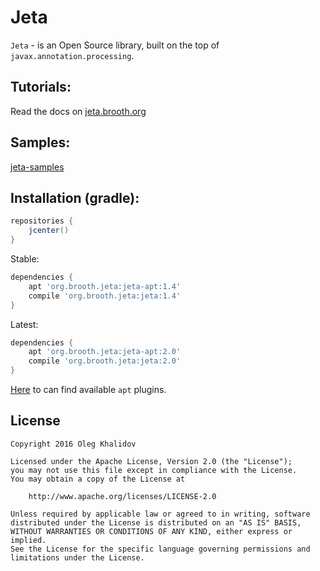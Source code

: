 Jeta
====
`Jeta` - is an Open Source library, built on the top of `javax.annotation.processing`.

Tutorials:
--------------
Read the docs on [jeta.brooth.org](http://jeta.brooth.org)

Samples:
-------
[jeta-samples](https://github.com/brooth/jeta-samples)

Installation (gradle):
----------------------
```groovy
repositories {
    jcenter()
}
```

Stable:
```groovy
dependencies {
    apt 'org.brooth.jeta:jeta-apt:1.4'
    compile 'org.brooth.jeta:jeta:1.4'
}
```

Latest:
```groovy
dependencies {
    apt 'org.brooth.jeta:jeta-apt:2.0'
    compile 'org.brooth.jeta:jeta:2.0'
}
```
[Here](https://plugins.gradle.org/search?term=apt) to can find available `apt` plugins.

License
-------

    Copyright 2016 Oleg Khalidov

    Licensed under the Apache License, Version 2.0 (the "License");
    you may not use this file except in compliance with the License.
    You may obtain a copy of the License at

        http://www.apache.org/licenses/LICENSE-2.0

    Unless required by applicable law or agreed to in writing, software
    distributed under the License is distributed on an "AS IS" BASIS,
    WITHOUT WARRANTIES OR CONDITIONS OF ANY KIND, either express or implied.
    See the License for the specific language governing permissions and
    limitations under the License.
 
[jeta-samples]: https://github.com/brooth/jeta-samples
[observer-pattern]: https://en.wikipedia.org/wiki/Observer_pattern
[pubsub-pattern]: https://en.wikipedia.org/wiki/Publish%E2%80%93subscribe_pattern
[di-pattern]: https://en.wikipedia.org/wiki/Dependency_injection
[apt-plugins]: https://plugins.gradle.org/search?term=apt
[androjeta]: https://github.com/brooth/androjeta
[jeta-configuration]: https://github.com/brooth/jeta#configuration
